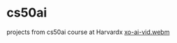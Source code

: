 # cs50ai
 projects from cs50ai course at Harvardx
[xo-ai-vid.webm](https://user-images.githubusercontent.com/65702505/197360548-e479a461-6d05-451c-8328-400421df7ff1.webm)
